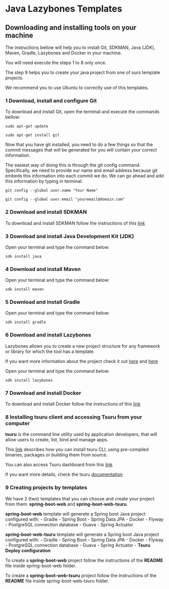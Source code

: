 # Java Lazybones Templates

## Downloading and installing tools on your machine

The instructions bellow will help you to install Git, SDKMAN, Java (JDK), Maven, Gradle, Lazybones and Docker in your machine.

You will need execute the steps 1 to 8 only once.

The step 9 helps you to create your java project from one of ours template projects.

We recommend you to use Ubuntu to correctly use of this templates.

### 1 Download, install and configure Git

To download and install Git, open the terminal and execute the commands bellow:

`sudo apt-get update`

`sudo apt-get install git`

Now that you have git installed, you need to do a few things so that the commit messages that will be generated for you will contain your correct information.

The easiest way of doing this is through the git config command. Specifically, we need to provide our name and email address because git embeds this information into each commit we do. We can go ahead and add this information by typing in terminal:

`git config --global user.name "Your Name"`

`git config --global user.email "youremail@domain.com"`

### 2 Download and install SDKMAN

To download and install SDKMAN follow the instructions of this [link](http://sdkman.io/install.html)

### 3 Download and install Java Development Kit (JDK)

Open your terminal and type the command below:

`sdk install java`

### 4 Download and install Maven

Open your terminal and type the command below:

`sdk install maven`

### 5 Download and install Gradle

Open your terminal and type the command below:

`sdk install gradle`

### 6 Download and install Lazybones

Lazybones allows you to create a new project structure for any framework or library for which the tool has a template. 

If you want more information about the project check it out [here](https://github.com/pledbrook/lazybones/) and [here](https://github.com/pledbrook/lazybones/wiki/Template-developers-guide)

Open your terminal and type the command below:

`sdk install lazybones`

### 7 Download and install Docker

To download and install Docker follow the instructions of this [link](docker-installation.md)

### 8 Installing tsuru client and accessing Tsuru from your computer

**tsuru** is the command line utility used by application developers, that will allow users to create, list, bind and manage apps. 

This [link](https://docs.tsuru.io/stable/using/install-client.html) describes how you can install tsuru CLI, using pre-compiled binaries, packages or building them from source.

You can also access Tsuru dashboard from this [link](http://tsuru-dashboard.10.131.189.70.nip.io)

If you want more details, check the tsuru [documentation](https://docs.tsuru.io/stable/.)

### 9 Creating projects by templates

We have 2 (two) templates that you can choose and create your project from them: **spring-boot-web** and **spring-boot-web-tsuru**.

**spring-boot-web** template will generate a Spring boot Java project configured with:
    - Gradle
    - Spring Boot
    - Spring Data JPA
    - Docker
    - Flyway
    - PostgreSQL connection database
    - Guava
    - Spring Actuator

**spring-boot-web-tsuru** template will generate a Spring boot Java project configured with:
    - Gradle
    - Spring Boot
    - Spring Data JPA
    - Docker
    - Flyway
    - PostgreSQL connection database
    - Guava
    - Spring Actuator
    - **Tsuru Deploy configuration**

To create a **spring-boot-web** project follow the instructions of the **README** file inside spring-boot-web folder.

To create a **spring-boot-web-tsuru** project follow the instructions of the **README** file inside spring-boot-web-tsuru folder.